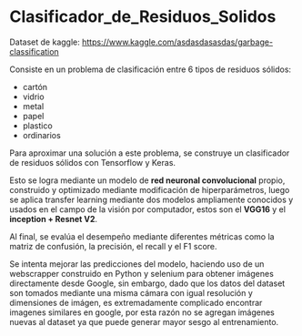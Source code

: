 # Clasificador_de_Residuos_Solidos

Dataset de kaggle:
https://www.kaggle.com/asdasdasasdas/garbage-classification

Consiste en un problema de clasificación entre 6 tipos de residuos sólidos:

- cartón
- vidrio
- metal
- papel
- plastico
- ordinarios

Para aproximar una solución a este problema, se construye un clasificador de residuos sólidos con Tensorflow y Keras.

Esto se logra mediante un modelo de **red neuronal convolucional** propio, construido y optimizado mediante modificación de hiperparámetros, luego se aplica transfer learning mediante dos modelos ampliamente conocidos y usados en el campo de la visión por computador, estos son el **VGG16** y el **inception + Resnet V2**.

Al final, se evalúa el desempeño mediante diferentes métricas como la matriz de confusión, la precisión, el recall y el F1 score.

Se intenta mejorar las predicciones del modelo, haciendo uso de un webscrapper construido en Python y selenium para obtener imágenes directamente desde Google, sin embargo, dado que los datos del dataset son tomados mediante una misma cámara con igual resolución y dimensiones de imágen, es extremadamente complicado encontrar imagenes similares en google, por esta razón no se agregan imágenes nuevas al dataset ya que puede generar mayor sesgo al entrenamiento.
